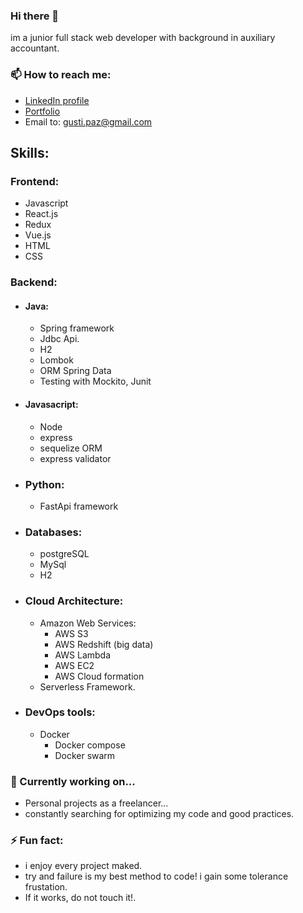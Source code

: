 ### Hi there 👋

im a junior full stack web developer with background in auxiliary accountant.

### 📫 How to reach me:
* [LinkedIn profile](https://www.linkedin.com/in/gustavo-rodolfo-paz-767951118/)
* [Portfolio](https://guspaz0.github.io/portfolio2024/)
* Email to: gusti.paz@gmail.com

## Skills:

### Frontend:
- Javascript
- React.js 
- Redux
- Vue.js
- HTML 
- CSS

### Backend:
- #### Java:
  - Spring framework
  - Jdbc Api.
  - H2
  - Lombok
  - ORM Spring Data
  - Testing with Mockito, Junit
- #### Javasacript:
  - Node
  - express
  - sequelize ORM
  - express validator
- ### Python:
  - FastApi framework 

- ### Databases:
  - postgreSQL
  - MySql
  - H2
- ### Cloud Architecture:
  - Amazon Web Services:
    - AWS S3
    - AWS Redshift (big data)
    - AWS Lambda
    - AWS EC2
    - AWS Cloud formation
  - Serverless Framework.
- ### DevOps tools:
  - Docker
    - Docker compose
    - Docker swarm

### 🔭 Currently working on...
* Personal projects as a freelancer...
* constantly searching for optimizing my code and good practices.


### ⚡ Fun fact:
* i enjoy every project maked.
* try and failure is my best method to code! i gain some tolerance frustation.
* If it works, do not touch it!.
    
<!--
**guspaz0/guspaz0** is a ✨ _special_ ✨ repository because its `README.md` (this file) appears on your GitHub profile.

Here are some ideas to get you started:

- 🔭 I’m currently working on ...
- 🌱 I’m currently learning ...
- 👯 I’m looking to collaborate on ...
- 🤔 I’m looking for help with ...
- 💬 Ask me about ...
- 📫 How to reach me: ...
- 😄 Pronouns: ...
- ⚡ Fun fact: ...
-->
